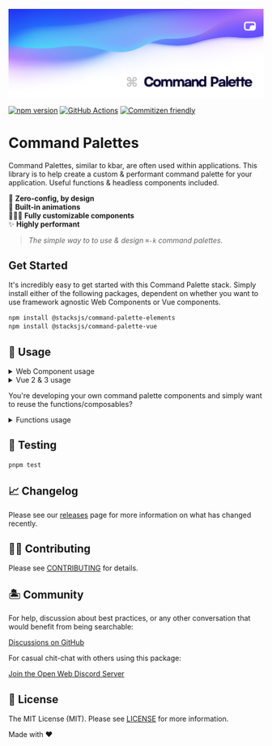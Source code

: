 <p align="center"><img src=".github/art/social.png" alt="Social Card of Stacks"></p>

[![npm version][npm-version-src]][npm-version-href]
[![GitHub Actions][github-actions-src]][github-actions-href]
[![Commitizen friendly](https://img.shields.io/badge/commitizen-friendly-brightgreen.svg)](http://commitizen.github.io/cz-cli/)
<!-- [![npm downloads][npm-downloads-src]][npm-downloads-href] -->
<!-- [![Codecov][codecov-src]][codecov-href] -->

# Command Palettes

Command Palettes, similar to kbar, are often used within applications. This library is to help create a custom & performant command palette for your application. Useful functions & headless components included.

🤖 **Zero-config, by design** <br>
🎨 **Built-in animations** <br>
🧙🏼‍♀️ **Fully customizable components** <br>
✨ **Highly performant** <br>

> _The simple way to to use & design `⌘-k` command palettes._

## Get Started

It's incredibly easy to get started with this Command Palette stack. Simply install either of the following packages, dependent on whether you want to use framework agnostic Web Components or Vue components.

```bash
npm install @stacksjs/command-palette-elements
npm install @stacksjs/command-palette-vue
```

## 🤖 Usage

<details>
<summary>Web Component usage</summary>

```html
<html>
  <body>
    <command-palette></command-palette>
    <script src="command-palette.js"></script>
  </body>
</html>
```
</details>

<details>
<summary>Vue 2 & 3 usage</summary>

```vue
<script setup lang="ts">
import CommandPalette from '@stacksjs/command-palette-vue'
</script>

<template>
  <CommandPalette />
</template>
```
</details>

You're developing your own command palette components and simply want to reuse the functions/composables?

<details>
<summary>Functions usage</summary>

```bash
npm install command-palette-fx
```

After you installed the command-palette library, you can then make of functions in the following way:

```ts
import { isDark, toggleDark } from 'command-palette-fx'

console.log('is dark mode?', isDark)
```

</details>

## 🧪 Testing

```bash
pnpm test
```

## 📈 Changelog

Please see our [releases](https://github.com/ow3org/command-palette/releases) page for more information on what has changed recently.

## 💪🏼 Contributing

Please see [CONTRIBUTING](.github/CONTRIBUTING.md) for details.

## 🏝 Community

For help, discussion about best practices, or any other conversation that would benefit from being searchable:

[Discussions on GitHub](https://github.com/ow3org/command-palette/discussions)

For casual chit-chat with others using this package:

[Join the Open Web Discord Server](https://discord.ow3.org)

## 📄 License

The MIT License (MIT). Please see [LICENSE](LICENSE.md) for more information.

Made with ❤️

<!-- Badges -->
[npm-version-src]: https://img.shields.io/npm/v/@stacksjs/command-palette-vue?style=flat-square
[npm-version-href]: https://npmjs.com/package/@stacksjs/command-palette-vue

<!-- [npm-downloads-src]: https://img.shields.io/npm/dm/@stacksjs/command-palette-vue?style=flat-square
[npm-downloads-href]: https://npmjs.com/package/@stacksjs/command-palette-vue -->

[github-actions-src]: https://img.shields.io/github/workflow/status/ow3org/command-palette/CI/main?style=flat-square
[github-actions-href]: https://github.com/ow3org/command-palette/actions?query=workflow%3Aci

<!-- [codecov-src]: https://img.shields.io/codecov/c/gh/ow3org/command-palette/main?style=flat-square
[codecov-href]: https://codecov.io/gh/ow3org/command-palette -->
